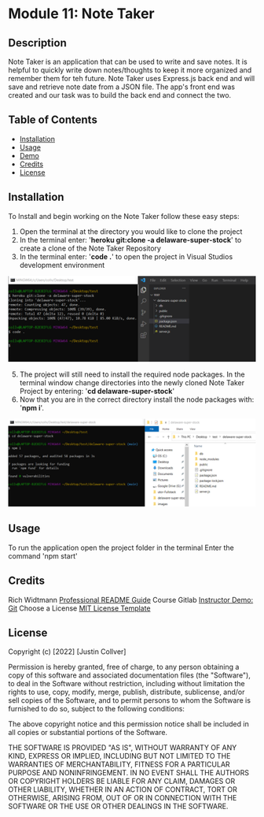 # Module 11: Note Taker

## Description

Note Taker is an application that can be used to write and save notes. It is helpful to quickly write down notes/thoughts to keep it more organized and remember them for teh future. Note Taker uses Express.js back end and will save and retrieve note date from a JSON file. The app's front end was created and our task was to build the back end and connect the two. 

## Table of Contents

- [Installation](#installation)
- [Usage](#usage)
- [Demo](#demo)
- [Credits](#credits)
- [License](#license)

## Installation
To Install and begin working on the Note Taker follow these easy steps:

1. Open the terminal at the directory you would like to clone the project
2. In the terminal enter: '<b>heroku git:clone -a delaware-super-stock</b>' to create a clone of the Note Taker Repository
3. In the terminal enter: '<b>code .</b>' to open the project in Visual Studios development environment

![Installation](./public/assets/images/installation.png)

5. The project will still need to install the required node packages. In the terminal window change directories into the newly cloned Note Taker Project by entering: '<b>cd delaware-super-stock</b>' 
6. Now that you are in the correct directory install the node packages with: '<b>npm i</b>'.

![npm Installation](./public/assets/images/npm-installation.png)

## Usage

To run the application open the project folder in the terminal
Enter the command 'npm start'

## Credits

Rich Widtmann [Professional README Guide](https://coding-boot-camp.github.io/full-stack/github/professional-readme-guide)
Course Gitlab [Instructor Demo: Git](https://utoronto.bootcampcontent.com/utoronto-bootcamp/UTOR-VIRT-FSF-FT-05-2022-U-LOLC/-/tree/main/01-HTML-Git-CSS/01-Activities/03-Ins_Git)
Choose a License [MIT License Template](https://choosealicense.com/licenses/mit/)

## License

Copyright (c) [2022] [Justin Collver]

Permission is hereby granted, free of charge, to any person obtaining a copy
of this software and associated documentation files (the "Software"), to deal
in the Software without restriction, including without limitation the rights
to use, copy, modify, merge, publish, distribute, sublicense, and/or sell
copies of the Software, and to permit persons to whom the Software is
furnished to do so, subject to the following conditions:

The above copyright notice and this permission notice shall be included in all
copies or substantial portions of the Software.

THE SOFTWARE IS PROVIDED "AS IS", WITHOUT WARRANTY OF ANY KIND, EXPRESS OR
IMPLIED, INCLUDING BUT NOT LIMITED TO THE WARRANTIES OF MERCHANTABILITY,
FITNESS FOR A PARTICULAR PURPOSE AND NONINFRINGEMENT. IN NO EVENT SHALL THE
AUTHORS OR COPYRIGHT HOLDERS BE LIABLE FOR ANY CLAIM, DAMAGES OR OTHER
LIABILITY, WHETHER IN AN ACTION OF CONTRACT, TORT OR OTHERWISE, ARISING FROM,
OUT OF OR IN CONNECTION WITH THE SOFTWARE OR THE USE OR OTHER DEALINGS IN THE
SOFTWARE.
